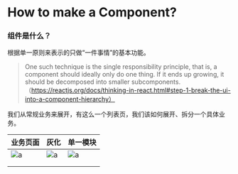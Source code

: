 # How to make a Component?

### 组件是什么？

根据单一原则来表示的只做“一件事情”的基本功能。

> One such technique is the single responsibility principle, that is, a component should ideally only do one thing. If it ends up growing, it should be decomposed into smaller subcomponents.（https://reactjs.org/docs/thinking-in-react.html#step-1-break-the-ui-into-a-component-hierarchy）

我们从常规业务来展开，有这么一个列表页，我们该如何展开、拆分一个具体业务。

| 业务页面                                                     | 灰化                                                         | 单一模块                                                     |
| ------------------------------------------------------------ | ------------------------------------------------------------ | ------------------------------------------------------------ |
| ![a](https://wiki.lilithgames.com/download/attachments/76496451/a235984c16af2a835e5320b3b37402d.png?version=1&modificationDate=1612421912000&api=v2) | ![a](https://wiki.lilithgames.com/download/attachments/76496451/image2021-2-4_15-13-50.png?version=1&modificationDate=1612422830000&api=v2) | ![a](https://wiki.lilithgames.com/download/thumbnails/76496451/image2021-2-4_15-38-28.png?version=1&modificationDate=1612424308000&api=v2) |
|                                                              |                                                              |                                                              |
|                                                              |                                                              |                                                              |

